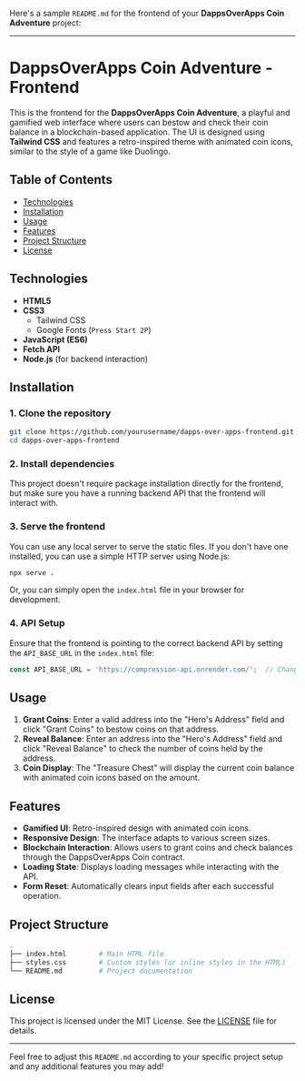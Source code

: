 Here's a sample `README.md` for the frontend of your **DappsOverApps Coin Adventure** project:

---

# DappsOverApps Coin Adventure - Frontend

This is the frontend for the **DappsOverApps Coin Adventure**, a playful and gamified web interface where users can bestow and check their coin balance in a blockchain-based application. The UI is designed using **Tailwind CSS** and features a retro-inspired theme with animated coin icons, similar to the style of a game like Duolingo.

## Table of Contents
- [Technologies](#technologies)
- [Installation](#installation)
- [Usage](#usage)
- [Features](#features)
- [Project Structure](#project-structure)
- [License](#license)

## Technologies
- **HTML5**
- **CSS3**
  - Tailwind CSS
  - Google Fonts (`Press Start 2P`)
- **JavaScript (ES6)**
- **Fetch API**
- **Node.js** (for backend interaction)

## Installation

### 1. Clone the repository
```bash
git clone https://github.com/yourusername/dapps-over-apps-frontend.git
cd dapps-over-apps-frontend
```

### 2. Install dependencies
This project doesn't require package installation directly for the frontend, but make sure you have a running backend API that the frontend will interact with.

### 3. Serve the frontend
You can use any local server to serve the static files. If you don't have one installed, you can use a simple HTTP server using Node.js:

```bash
npx serve .
```

Or, you can simply open the `index.html` file in your browser for development.

### 4. API Setup
Ensure that the frontend is pointing to the correct backend API by setting the `API_BASE_URL` in the `index.html` file:
```javascript
const API_BASE_URL = 'https://compression-api.onrender.com/';  // Change this to match your backend API's base URL
```

## Usage

1. **Grant Coins**: Enter a valid address into the "Hero's Address" field and click "Grant Coins" to bestow coins on that address.
2. **Reveal Balance**: Enter an address into the "Hero's Address" field and click "Reveal Balance" to check the number of coins held by the address.
3. **Coin Display**: The "Treasure Chest" will display the current coin balance with animated coin icons based on the amount.

## Features

- **Gamified UI**: Retro-inspired design with animated coin icons.
- **Responsive Design**: The interface adapts to various screen sizes.
- **Blockchain Interaction**: Allows users to grant coins and check balances through the DappsOverApps Coin contract.
- **Loading State**: Displays loading messages while interacting with the API.
- **Form Reset**: Automatically clears input fields after each successful operation.

## Project Structure

```bash
.
├── index.html        # Main HTML file
├── styles.css        # Custom styles (or inline styles in the HTML)
└── README.md         # Project documentation
```

## License

This project is licensed under the MIT License. See the [LICENSE](LICENSE) file for details.

---

Feel free to adjust this `README.md` according to your specific project setup and any additional features you may add!
